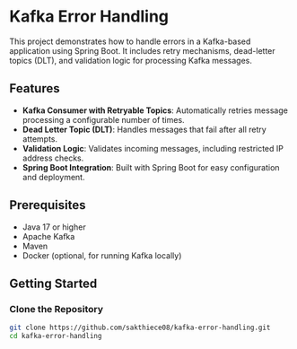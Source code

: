 # Kafka Error Handling

This project demonstrates how to handle errors in a Kafka-based application using Spring Boot. It includes retry mechanisms, dead-letter topics (DLT), and validation logic for processing Kafka messages.

## Features

- **Kafka Consumer with Retryable Topics**: Automatically retries message processing a configurable number of times.
- **Dead Letter Topic (DLT)**: Handles messages that fail after all retry attempts.
- **Validation Logic**: Validates incoming messages, including restricted IP address checks.
- **Spring Boot Integration**: Built with Spring Boot for easy configuration and deployment.

## Prerequisites

- Java 17 or higher
- Apache Kafka
- Maven
- Docker (optional, for running Kafka locally)

## Getting Started

### Clone the Repository

```bash
git clone https://github.com/sakthiece08/kafka-error-handling.git
cd kafka-error-handling
